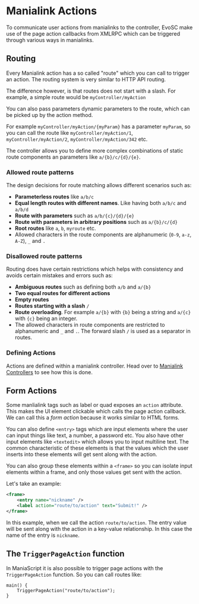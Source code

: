 # Manialink Actions
To communicate user actions from manialinks to the controller, EvoSC make use of the page action callbacks from XMLRPC which can be triggered through various ways in manialinks.

## Routing
Every Manialink action has a so called "route" which you can call to trigger an action. The routing system is very similar to HTTP API routing.

The difference however, is that routes does not start with a slash. For example, a simple route would be `myController/myAction`

You can also pass parameters dynamic parameters to the route, which can be picked up by the action method.

For example `myController/myAction/{myParam}` has a parameter `myParam`, so you can call the route like `myController/myAction/1`, `myController/myAction/2`, `myController/myAction/342` etc.

The controller allows you to define more complex combinations of static route components an parameters like `a/{b}/c/{d}/{e}`.

### Allowed route patterns
The design decisions for route matching allows different scenarios such as:

- **Parameterless routes** like `a/b/c`
- **Equal length routes with different names**. Like having both `a/b/c` and `a/b/d`
- **Route with parameters** such as `a/b/{c}/{d}/{e}`
- **Route with parameters in arbitrary positions** such as `a/{b}/c/{d}`
- **Root routes** like `a`, `b`, `myroute` etc.
- Allowed characters in the route components are alphanumeric (`0-9`, `a-z`, `A-Z`), `_` and `.`

### Disallowed route patterns
Routing does have certain restrictions which helps with consistency and avoids certain mistakes and errors such as:

- **Ambiguous routes** such as defining both `a/b` and `a/{b}`
- **Two equal routes for different actions**
- **Empty routes**
- **Routes starting with a slash** `/`
- **Route overloading**. For example `a/{b}` with `{b}` being a string and `a/{c}` with `{c}` being an integer.
- The allowed characters in route components are restricted to alphanumeric and `_` and `.`. The forward slash `/` is used as a separator in routes.

### Defining Actions
Actions are defined within a manialink controller. Head over to [Manialink Controllers](controllers.md) to see how this is done.

## Form Actions
Some manlialink tags such as label or quad exposes an `action` attribute. This makes the UI element clickable which calls the page action callback. We can call this a *form action* because it works similar to HTML forms.

You can also define `<entry>` tags which are input elements where the user can input things like text, a number, a password etc. You also have other input elements like `<textedit>` which allows you to input multiline text. The common characteristic of these elements is that the values which the user inserts into these elements will get sent along with the action.

You can also group these elements within a `<frame>` so you can isolate input elements within a frame, and only those values get sent with the action.

Let's take an example:
```xml
<frame>
    <entry name="nickname" />
    <label action="route/to/action" text="Submit!" />
</frame>
```

In this example, when we call the action `route/to/action`. The entry value will be sent along with the action in a key-value relationship. In this case the name of the entry is `nickname`.

## The `TriggerPageAction` function
In ManiaScript it is also possible to trigger page actions with the `TriggerPageAction` function. So you can call routes like:

```
main() {
    TriggerPageAction("route/to/action");
}
```
